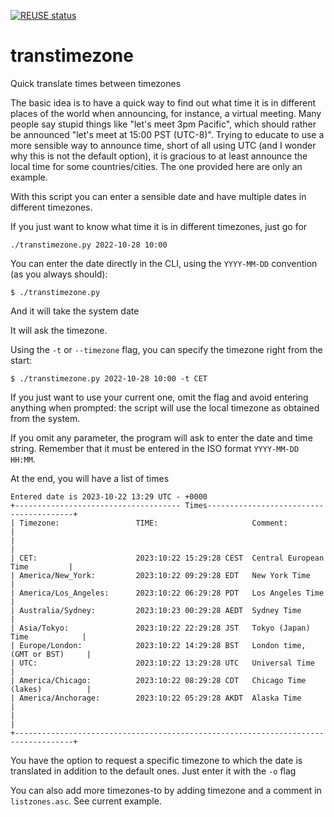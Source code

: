 <!--
SPDX-FileCopyrightText: 2022 Carlo Piana

SPDX-License-Identifier: CC0-1.0
-->

[![REUSE status](https://api.reuse.software/badge/github.com/kappapiana/transtimezone)](https://api.reuse.software/info/github.com/kappapiana/transtimezone)

# transtimezone

Quick translate times between timezones

The basic idea is to have a quick way to find out what time it is in different
places of the world when announcing, for instance, a virtual meeting. Many
people say stupid things like "let's meet 3pm Pacific", which should rather be
announced "let's meet at 15:00 PST (UTC-8)". Trying to educate to use a more
sensible way to announce time, short of all using UTC (and I wonder why this is
not the default option), it is gracious to at least announce the local time for
some countries/cities. The one provided here are only an example.

With this script you can enter a sensible date and have multiple dates in
different timezones.

If you just want to know what time it is in different timezones, just go for 

```shell
./transtimezone.py 2022-10-28 10:00
```

You can enter the date directly in the CLI, using the `YYYY-MM-DD` convention (as
you always should):

```shell
$ ./transtimezone.py
```

And it will take the system date 

It will ask the timezone.

Using the `-t` or `--timezone` flag, you can specify the timezone right from the
start:

```shell
$ ./transtimezone.py 2022-10-28 10:00 -t CET

```

If you just want to use your current one, omit the flag and avoid entering
anything when prompted: the script will use the local timezone as obtained from
the system.

If you omit any parameter, the program will ask to enter the date and time
string. Remember that it must be entered in the ISO format `YYYY-MM-DD HH:MM`.

At the end, you will have a list of times

```
Entered date is 2023-10-22 13:29 UTC - +0000
+------------------------------------- Times----------------------------------------+
| Timezone:                 TIME:                     Comment:                      |
|                                                                                   |
| CET:                      2023:10:22 15:29:28 CEST  Central European Time         |
| America/New_York:         2023:10:22 09:29:28 EDT   New York Time                 |
| America/Los_Angeles:      2023:10:22 06:29:28 PDT   Los Angeles Time              |
| Australia/Sydney:         2023:10:23 00:29:28 AEDT  Sydney Time                   |
| Asia/Tokyo:               2023:10:22 22:29:28 JST   Tokyo (Japan) Time            |
| Europe/London:            2023:10:22 14:29:28 BST   London time, (GMT or BST)     |
| UTC:                      2023:10:22 13:29:28 UTC   Universal Time                |
| America/Chicago:          2023:10:22 08:29:28 CDT   Chicago Time (lakes)          |
| America/Anchorage:        2023:10:22 05:29:28 AKDT  Alaska Time                   |
|                                                                                   |
+-----------------------------------------------------------------------------------+

```
You have the option to request a specific timezone to which the date is translated
in addition to the default ones. Just enter it with the `-o` flag 

You can also add more timezones-to by adding timezone and a comment in
`listzones.asc`. See current example.
